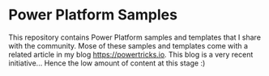 # Power Platform Samples
This repository contains Power Platform samples and templates that I share with the community.
Mose of these samples and templates come with a related article in my blog https://powertricks.io.
This blog is a very recent initiative... Hence the low amount of content at this stage :)
